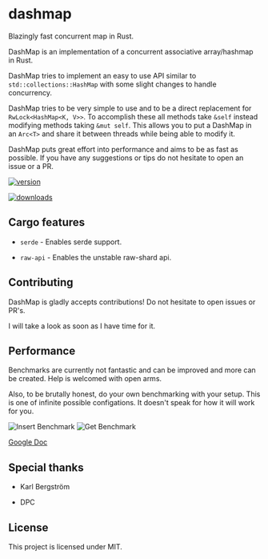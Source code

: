 # dashmap

Blazingly fast concurrent map in Rust.

DashMap is an implementation of a concurrent associative array/hashmap in Rust.

DashMap tries to implement an easy to use API similar to `std::collections::HashMap`
with some slight changes to handle concurrency.

DashMap tries to be very simple to use and to be a direct replacement for `RwLock<HashMap<K, V>>`.
To accomplish these all methods take `&self` instead modifying methods taking `&mut self`.
This allows you to put a DashMap in an `Arc<T>` and share it between threads while being able to modify it.

DashMap puts great effort into performance and aims to be as fast as possible.
If you have any suggestions or tips do not hesitate to open an issue or a PR.

[![version](https://img.shields.io/crates/v/dashmap)](https://crates.io/crates/dashmap)

[![downloads](https://img.shields.io/crates/d/dashmap)](https://crates.io/crates/dashmap)

## Cargo features

- `serde` - Enables serde support.

- `raw-api` - Enables the unstable raw-shard api.

## Contributing

DashMap is gladly accepts contributions!
Do not hesitate to open issues or PR's.

I will take a look as soon as I have time for it.

## Performance

Benchmarks are currently not fantastic and can be improved and more can be created.
Help is welcomed with open arms.

Also, to be brutally honest, do your own benchmarking with your setup.
This is one of infinite possible configations. It doesn't speak for how it will work for you.

<img src="https://raw.githubusercontent.com/xacrimon/dashmap/master/assets/bench-insert.svg?sanitize=true" alt="Insert Benchmark">

<img src="https://raw.githubusercontent.com/xacrimon/dashmap/master/assets/bench-get.svg?sanitize=true" alt="Get Benchmark">

[Google Doc](https://docs.google.com/spreadsheets/d/1q2VR_rMZRzG7YO0ef6V0jMA6hAdkafh_wI8xvY_51fk/edit?usp=sharing)

## Special thanks

- Karl Bergström

- DPC

## License

This project is licensed under MIT.
